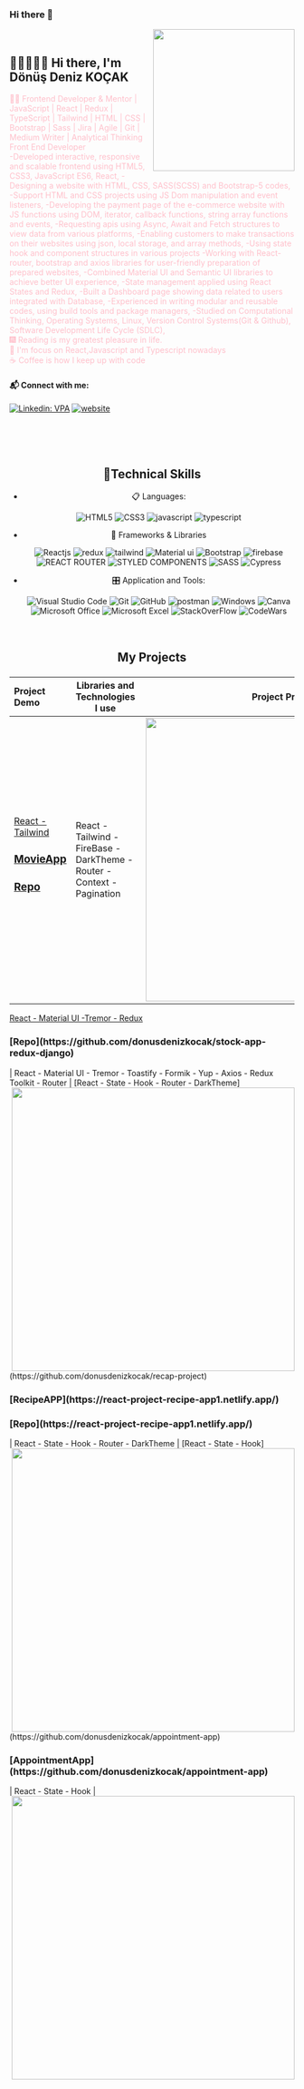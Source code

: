 ### Hi there 👋
<img align="right" src="https://raw.githubusercontent.com/TheDudeThatCode/TheDudeThatCode/master/Assets/Developer.gif" width = 250px>
</br>

## 👷🏻‍♀️👋🏻 Hi there, I'm Dönüş Deniz KOÇAK

<font color="pink"> 🐱‍🏍 Frontend Developer  & Mentor | JavaScript | React | Redux | TypeScript | Tailwind | HTML | CSS | Bootstrap | Sass | Jira | Agile | Git | Medium Writer | Analytical Thinking
Front End Developer </font>
</br>
<font color="pink">
-Developed interactive, responsive and scalable frontend using HTML5, CSS3, JavaScript ES6, React,
-Designing a website with HTML, CSS, SASS(SCSS) and Bootstrap-5 codes,
-Support HTML and CSS projects using JS Dom manipulation and event listeners,
-Developing the payment page of the e-commerce website with JS functions using DOM, iterator, callback functions, string array functions and events,
-Requesting apis using Async, Await and Fetch structures to view data from various platforms,
-Enabling customers to make transactions on their websites using json, local storage, and array methods,
-Using state hook and component structures in various projects
-Working with React-router, bootstrap and axios libraries for user-friendly preparation of prepared websites,
-Combined Material UI and Semantic UI libraries to achieve better UI experience,
-State management applied using React States and Redux,
-Built a Dashboard page showing data related to users integrated with Database,
-Experienced in writing modular and reusable codes, using build tools and package managers,
-Studied on Computational Thinking, Operating Systems, Linux, Version Control Systems(Git & Github), Software Development Life Cycle (SDLC),</font>
</br>
<font color="pink">🎆 Reading is my greatest pleasure in life. </font>
</br>
<font color="pink"> 🧐  I'm focus on React,Javascript and Typescript  nowadays </font>
</br>
<font color="pink">☕ Coffee is how I keep up with code</font>

#### 📬 Connect with me:

[![Linkedin: VPA](https://img.shields.io/badge/linkedin-%230077B5.svg?&style=for-the-badge&logo=linkedin&logoColor=white)](https://www.linkedin.com/in/deniz-k/)
[![website](https://img.shields.io/badge/%20-medium-black?&style=for-the-badge&logoColor=white)](https://medium.com/@donusdenizkocak)

</br>
</br>
</br>

<h2 align="center">🚀Technical Skills</h2>
<div align="center">




<p align="center">

- 📋 Languages:
    
    ![HTML5](https://img.shields.io/badge/html5-%23E34F26.svg?style=for-the-badge&logo=html5&logoColor=white)
    ![CSS3](https://img.shields.io/badge/css3-%231572B6.svg?style=for-the-badge&logo=css3&logoColor=white)
    ![javascript](https://img.shields.io/badge/javascript%20-%23323330.svg?&style=for-the-badge&logo=javascript&logoColor=%23F7DF1E)
    ![typescript](https://img.shields.io/badge/TypeScript-007ACC?style=for-the-badge&logo=typescript&logoColor=white)
  
    
- 🎨 Frameworks & Libraries

   ![Reactjs](https://img.shields.io/badge/react%20-%2320232a.svg?&style=for-the-badge&logo=react&logoColor=%2361DAFB)
   ![redux](https://img.shields.io/badge/Redux-593D88?style=for-the-badge&logo=redux&logoColor=white)
   ![tailwind](https://img.shields.io/badge/Tailwind_CSS-38B2AC?style=for-the-badge&logo=tailwind-css&logoColor=white)
   ![Material ui](https://img.shields.io/badge/Material%20UI-007FFF?style=for-the-badge&logo=mui&logoColor=white)
   ![Bootstrap](https://img.shields.io/badge/bootstrap%20-%23563D7C.svg?&style=for-the-badge&logo=bootstrap&logoColor=white)
   ![firebase](https://img.shields.io/badge/firebase-ffca28?style=for-the-badge&logo=firebase&logoColor=black)
   ![REACT ROUTER](https://img.shields.io/badge/React_Router-CA4245?style=for-the-badge&logo=react-router&logoColor=white)
   ![STYLED COMPONENTS](https://img.shields.io/badge/styled--components-DB7093?style=for-the-badge&logo=styled-components&logoColor=white)
   ![SASS](https://img.shields.io/badge/Sass-CC6699?style=for-the-badge&logo=sass&logoColor=white)
   ![Cypress](https://img.shields.io/badge/Cypress-17202C?style=for-the-badge&logo=cypress&logoColor=white)


    
- 🎛️ Application and Tools:

    ![Visual Studio Code](https://img.shields.io/badge/Visual%20Studio%20Code-0078d7.svg?style=for-the-badge&logo=visual-studio-code&logoColor=white)
    ![Git](https://img.shields.io/badge/GIT-E44C30?style=for-the-badge&logo=git&logoColor=white)
    ![GitHub](https://img.shields.io/badge/github-%23121011.svg?style=for-the-badge&logo=github&logoColor=white)
    ![postman](https://img.shields.io/badge/Postman-FF6C37?style=for-the-badge&logo=Postman&logoColor=white)
    ![Windows](https://img.shields.io/badge/Windows-0078D6?style=for-the-badge&logo=windows&logoColor=white)
    ![Canva](https://img.shields.io/badge/Canva-%2300C4CC.svg?style=for-the-badge&logo=Canva&logoColor=white) 
    ![Microsoft Office](https://img.shields.io/badge/Microsoft_Office-D83B01?style=for-the-badge&logo=microsoft-office&logoColor=white)
    ![Microsoft Excel](https://img.shields.io/badge/Microsoft_Excel-217346?style=for-the-badge&logo=microsoft-excel&logoColor=white)
    ![StackOverFlow](https://img.shields.io/badge/Stack_Overflow-FE7A16?style=for-the-badge&logo=stack-overflow&logoColor=white)
    ![CodeWars](https://img.shields.io/badge/Codewars-B1361E?style=for-the-badge&logo=Codewars&logoColor=white)
    
    
</p>
    </div>


</br>
<!--<div  align="center"> <img src="https://raw.githubusercontent.com/scriptex/github-contributions-snake/snake/github-contribution-grid-snake.svg" /></div>-->
<h2 align="center">My Projects</h2>

###

Project Demo       |Libraries and Technologies I use  |Project Preview   
:-------------------------|---------------------|------------------
[React - Tailwind](https://react-project-movie-app-tailwind.netlify.app/) <h3>[MovieApp](https://movie-app-react-redux7.vercel.app/)</h3>  <h3>[Repo](https://github.com/donusdenizkocak/movie-app)</h3>| React - Tailwind - FireBase - DarkTheme - Router - Context - Pagination |<img src="https://media.giphy.com/media/v1.Y2lkPTc5MGI3NjExMzM3OWIwZTFmZTFlNDQ3YzQ3NjBlZWI1ZjJiYTIyMzJiYzQ3MTI3OCZjdD1n/vgou4kRMCh0YB0bK6c/giphy.gif" align="right" width="500">
[React - Material UI -Tremor - Redux ](https://react-project-stockapp.netlify.app/) 
<!-- <h3>[StockApp](https://react-project-stockapp.netlify.app/)</h3>  -->
 <h3>[Repo](https://github.com/donusdenizkocak/stock-app-redux-django)</h3>
 | React - Material UI - Tremor - Toastify - Formik - Yup - Axios - Redux Toolkit - Router |<img src="https://media.giphy.com/media/8nqN2poJHWyHU5ygVb/giphy.gif" align="right" width="500">
<!-- [React - Material UI](https://react-project-blogapp.netlify.app/) <h3>[BlogApp](https://react-project-blogapp.netlify.app/)</h3>  <h3>[Repo](https://github.com/sercanyilmaz7/BlogApp/)</h3>| React - Material UI - API - Router - Redux Toolkit - Toastify - Formik - Yup |<img src="https://media.giphy.com/media/XAQ0Oln5gHWNPkPydm/giphy.gif" align="right" width="500"> -->
<!-- [HTML-CSS-JavaScript](https://sercanyilmaz7.github.io/weather-app/) <h3>[WeatherApp](https://sercanyilmaz7.github.io/weather-app/)</h3>  <h3>[Repo](https://github.com/sercanyilmaz7/weather-app)</h3>| HTML - CSS - JavaScript - Axios - Async Await  |<img src="https://media.giphy.com/media/CciYCcHU9tNOUXGk1V/giphy.gif" align="right" width="500"> -->
[React - State - Hook -  Router - DarkTheme](https://github.com/donusdenizkocak/recap-project) <h3>[RecipeAPP](https://react-project-recipe-app1.netlify.app/)</h3> <h3>[Repo](https://react-project-recipe-app1.netlify.app/)</h3> | React - State - Hook -  Router - DarkTheme |<img src="https://media.giphy.com/media/v1.Y2lkPTc5MGI3NjExZGE3OTk3MDJjYjgyYzJiNjRkZDFkNjg5Y2RjZGE3MzZiZDhlZjRmNCZjdD1n/J7M13Sg7Yr80HAk971/giphy.gif" align="right" width="500">
<!-- [React - Bootstrap](https://react-project-movie-app-bootstrap.netlify.app/) <h3>[MovieApp](https://react-project-movie-app-bootstrap.netlify.app/)</h3> <h3>[Repo](https://github.com/sercanyilmaz7/react-Project-Movie-App-Bootstrap/)</h3>| React - Bootstrap - Router - Firebase - Context - Pagination |<img src="https://media.giphy.com/media/n1P8giTvphrEyY1qOI/giphy.gif" align="right" width="500"> -->
<!-- [React - State - Hook - Axios](https://react-project-checkout-page-rp-04.netlify.app/) <h3>[Checkout-Page](https://react-project-checkout-page-rp-04.netlify.app/)</h3> <h3>[Repo](https://github.com/sercanyilmaz7/react-Project-Checkout-Page-RP-04/)</h3>| React - State - Hook - Axios |<img src="https://media.giphy.com/media/v1.Y2lkPTc5MGI3NjExYmQ0MjE0MGQ0ZDFhYTljYTNlMWQ5Mjg0NjFmMjE5YmY5YWJhMmYyZSZjdD1n/OPnmDkddWdAKIIPoUv/giphy.gif" align="right" width="500"> -->
[React - State - Hook](https://github.com/donusdenizkocak/appointment-app) <h3>[AppointmentApp](https://github.com/donusdenizkocak/appointment-app)</h3> | React - State - Hook |<img src="https://media.giphy.com/media/v1.Y2lkPTc5MGI3NjExNTIwNmQ0MjY1MDkwOTg1MWE4MTAwNzZjMmRlZmFhYmY3MGM5Yjk0ZiZjdD1n/3FPtOfbd7ZSbTAZkfi/giphy.gif" align="right" width="500">
<!-- [HTML-CSS-JavaScript](https://sercanyilmaz7.github.io/To-do-list-Project/) <h3>[ToDo List App](https://sercanyilmaz7.github.io/To-do-list-Project/)</h3>  <h3>[Repo](https://github.com/sercanyilmaz7/weather-app)</h3>| HTML - CSS - JavaScript- Local Storage  |<img src="https://media.giphy.com/media/y8oyij1uZwrRCWmjaM/giphy.gif" align="right" width="500">
[React - Redux - Hooks](https://react-project-counter-todolist-redux.netlify.app/) <h3>[Counter-TodoList](https://react-project-counter-todolist-redux.netlify.app/)</h3> | React - Redux - Hooks |<img src="https://media.giphy.com/media/v1.Y2lkPTc5MGI3NjExM2Q3MTJhZGE5ZmUyNzdlYzFiMWFkYjA3YWNjYTBjNTI4MWZkNGQ4NSZjdD1n/KiL27TU697ZSv2p8FL/giphy.gif" align="right" width="500">
[React - State - Hook - Axios](https://react-project-nba-legends-rp-02.netlify.app/) <h3>[NBA-Legend-App](https://react-project-nba-legends-rp-02.netlify.app/)</h3> | React - State - Hook - Axios |<img src="https://media.giphy.com/media/v1.Y2lkPTc5MGI3NjExYWVlNjZkODQ1OTNkZDEyMWZhNDlhZmJhMjgwNTJjZjY0ZWE5MTkxYyZjdD1n/28dksuxh9wZlvn9RF3/giphy.gif" align="right" width="500">
[React - State - Formik -Yup](https://react-project-formik-yup.netlify.app/) <h3>[Formik-Yup](https://react-project-formik-yup.netlify.app/)</h3> | React - State - Formik - Yup |<img src="https://media.giphy.com/media/v1.Y2lkPTc5MGI3NjExYjg0MjY2MWViNGQwMzcxMDA0MWNjODAzM2MwNThhOTNiZTE0ZTAwYiZjdD1n/1HSxbzjIqRKiG3KOTP/giphy.gif" align="right" width="500">
[React - state - Hooks](https://react-project-tour-places-rp-01.netlify.app//) <h3>[TourPlacesApp](https://react-project-tour-places-rp-01.netlify.app//)</h3> | React - State - Hooks |<img src="https://media.giphy.com/media/v1.Y2lkPTc5MGI3NjExYjY0ZjBiYmM4Yjg4MzNlYTUwN2RhMGMxNjg2MmUxNzQxNTMwMDQ5NCZjdD1n/WU8aDYIvZrBGlZ8TIB/giphy.gif" align="right" width="500">
[React - state - Hooks](https://react-project-001-image-gallery.netlify.app/) <h3>[ImageGaleryApp](https://react-project-001-image-gallery.netlify.app/)</h3> | React - State - Hooks |<img src="https://media.giphy.com/media/v1.Y2lkPTc5MGI3NjExZDAwMTJlMTRiZDVhNTQyNDBiMmQ1MDI0N2NhNWMzYWRhNzcxMDJkMyZjdD1n/fgwZnptKQHADRMdfQQ/giphy.gif" align="right" width="500">
[HTML-CSS-JavaScript](https://sercanyilmaz7.github.io/Checkout_Page/) <h3>[CheckOutPage](https://sercanyilmaz7.github.io/Checkout_Page/)</h3> | JS - DOM |<img src="https://media.giphy.com/media/v1.Y2lkPTc5MGI3NjExYmIxMjRkZGEyZDYyMGFjNTc5NjQ3NTA0ZTU1NTYwMjAwYzQwODc1NiZjdD1n/qebyUCxKUUMSUsIoSf/giphy.gif" align="right" width="500"> -->












<br>

<!-- <h2 align="center">💡Most Used Language</h2>
<div  align="center">
<br/>
<img
     src="https://github-readme-stats.vercel.app/api?username=sercanyilmaz7&theme=blue-green"
     alt=""
     /> </br></br></br>
<img
     src="https://github-readme-stats.vercel.app/api/top-langs/?username=sercanyilmaz7&theme=blue-green"
     alt=""
     /> <br/> -->
</div>
